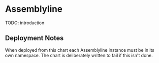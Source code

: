 
Assemblyline
============

TODO: introduction

Deployment Notes
----------------

When deployed from this chart each Assemblyline instance must be in its own 
namespace. The chart is deliberately written to fail if this isn't done. 



